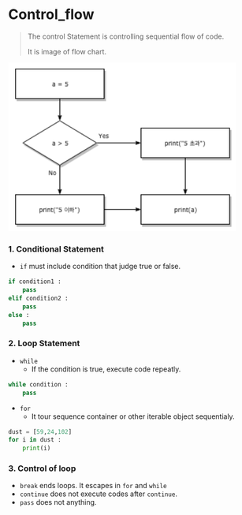 # Control_flow

>The control Statement is controlling sequential flow of code.
>
>It is image of flow chart. 

![image-20200725172727867](Python(3).assets/image-20200725172727867.png)



### 1. Conditional Statement

- `if` must include condition that judge true or false.

```python
if condition1 :
    pass
elif condition2 :
    pass
else :
    pass
```



### 2. Loop Statement

- `while` 
  - If the condition is true, execute code repeatly. 

```python
while condition :
    pass
```

- `for`
  - It tour sequence container or other iterable object sequentialy.

```python
dust = [59,24,102]
for i in dust :
    print(i)
```



### 3. Control of loop

- `break` ends loops. It escapes in `for` and `while`
- `continue` does not execute codes after `continue`.
- `pass` does not anything.